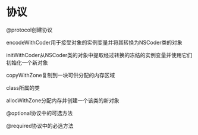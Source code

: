       

# 协议

@protocol创建协议

encodeWithCoder用于接受对象的实例变量并将其转换为NSCoder类的对象

initWithCoder从NSCoder类的对象中提取经过转换的冻结的实例变量并使用它们初始化一个新对象

copyWithZone复制到一块可供分配的内存区域

class所属的类

allocWithZone分配内存并创建一个该类的新对象

@optional协议中的可选方法

@required协议中的必选方法